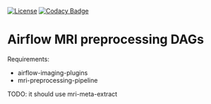 [![License](https://img.shields.io/badge/license-Apache--2.0-blue.svg)](https://github.com/LREN-CHUV/airflow-mri-preprocessing-dags/blob/master/LICENSE) [![Codacy Badge](https://api.codacy.com/project/badge/Grade/8c5c9dc3cfb8492f870369c973f3cc8c)](https://www.codacy.com/app/hbp-mip/airflow-mri-preprocessing-dags?utm_source=github.com&amp;utm_medium=referral&amp;utm_content=LREN-CHUV/airflow-mri-preprocessing-dags&amp;utm_campaign=Badge_Grade)

# Airflow MRI preprocessing DAGs

Requirements:

* airflow-imaging-plugins
* mri-preprocessing-pipeline

TODO: it should use mri-meta-extract
